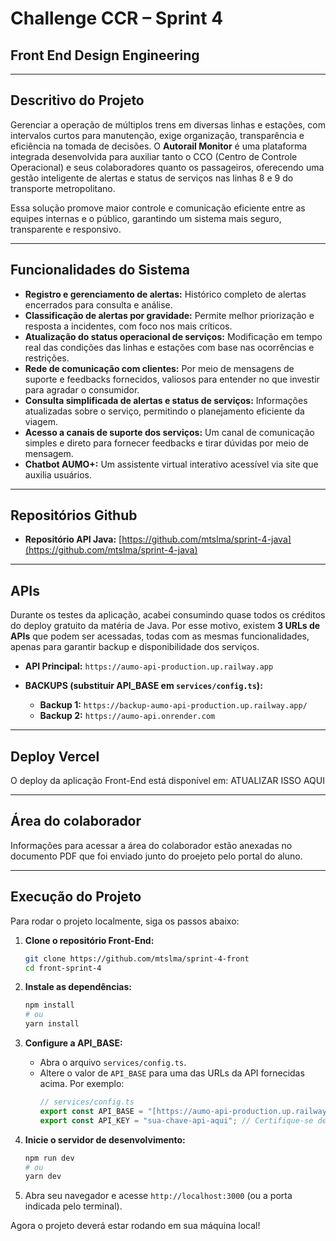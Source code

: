 # Challenge CCR – Sprint 4
## Front End Design Engineering

---

## Descritivo do Projeto

Gerenciar a operação de múltiplos trens em diversas linhas e estações, com intervalos curtos para manutenção, exige organização, transparência e eficiência na tomada de decisões. O **Autorail Monitor** é uma plataforma integrada desenvolvida para auxiliar tanto o CCO (Centro de Controle Operacional) e seus colaboradores quanto os passageiros, oferecendo uma gestão inteligente de alertas e status de serviços nas linhas 8 e 9 do transporte metropolitano.

Essa solução promove maior controle e comunicação eficiente entre as equipes internas e o público, garantindo um sistema mais seguro, transparente e responsivo.

---

## Funcionalidades do Sistema

* **Registro e gerenciamento de alertas:** Histórico completo de alertas encerrados para consulta e análise.
* **Classificação de alertas por gravidade:** Permite melhor priorização e resposta a incidentes, com foco nos mais críticos.
* **Atualização do status operacional de serviços:** Modificação em tempo real das condições das linhas e estações com base nas ocorrências e restrições.
* **Rede de comunicação com clientes:** Por meio de mensagens de suporte e feedbacks fornecidos, valiosos para entender no que investir para agradar o consumidor.
* **Consulta simplificada de alertas e status de serviços:** Informações atualizadas sobre o serviço, permitindo o planejamento eficiente da viagem.
* **Acesso a canais de suporte dos serviços:** Um canal de comunicação simples e direto para fornecer feedbacks e tirar dúvidas por meio de mensagem.
* **Chatbot AUMO+:** Um assistente virtual interativo acessível via site que auxilia usuários.

---


## Repositórios Github

* **Repositório API Java:** [https://github.com/mtslma/sprint-4-java](https://github.com/mtslma/sprint-4-java)

---

## APIs

Durante os testes da aplicação, acabei consumindo quase todos os créditos do deploy gratuito da matéria de Java.
Por esse motivo, existem **3 URLs de APIs** que podem ser acessadas, todas com as mesmas funcionalidades, apenas para garantir backup e disponibilidade dos serviços.

* **API Principal:** `https://aumo-api-production.up.railway.app`

* **BACKUPS (substituir API_BASE em `services/config.ts`):**
    * **Backup 1:** `https://backup-aumo-api-production.up.railway.app/`
    * **Backup 2:** `https://aumo-api.onrender.com`

---

## Deploy Vercel

O deploy da aplicação Front-End está disponível em: ATUALIZAR ISSO AQUI

---

## Área do colaborador

Informações para acessar a área do colaborador estão anexadas no documento PDF que foi enviado junto do proejeto pelo portal do aluno.

---

## Execução do Projeto

Para rodar o projeto localmente, siga os passos abaixo:

1.  **Clone o repositório Front-End:**
    ```bash
    git clone https://github.com/mtslma/sprint-4-front
    cd front-sprint-4
    ```

2.  **Instale as dependências:**
    ```bash
    npm install
    # ou
    yarn install
    ```

3.  **Configure a API_BASE:**
    * Abra o arquivo `services/config.ts`.
    * Altere o valor de `API_BASE` para uma das URLs da API fornecidas acima. Por exemplo:
        ```typescript
        // services/config.ts
        export const API_BASE = "[https://aumo-api-production.up.railway.app](https://aumo-api-production.up.railway.app)";
        export const API_KEY = "sua-chave-api-aqui"; // Certifique-se de ter sua chave API configurada
        ```

4.  **Inicie o servidor de desenvolvimento:**
    ```bash
    npm run dev
    # ou
    yarn dev
    ```

5.  Abra seu navegador e acesse `http://localhost:3000` (ou a porta indicada pelo terminal).

Agora o projeto deverá estar rodando em sua máquina local!
